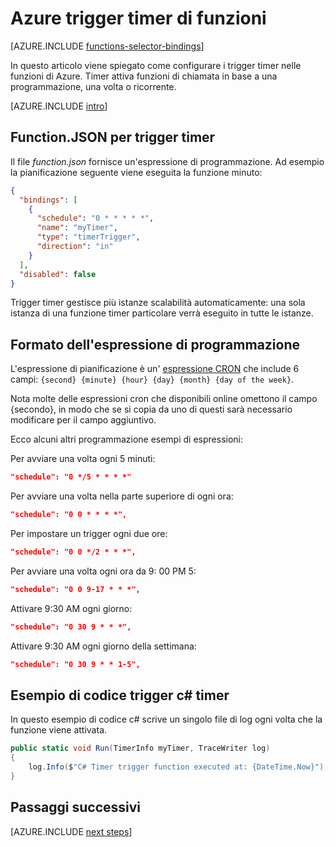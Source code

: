 <properties
    pageTitle="Trigger di timer funzioni Azure | Microsoft Azure"
    description="Informazioni su come utilizzare trigger timer nelle funzioni di Azure."
    services="functions"
    documentationCenter="na"
    authors="christopheranderson"
    manager="erikre"
    editor=""
    tags=""
    keywords="funzioni di Azure, funzioni, elaborazione di eventi, calcolo dinamico, architettura senza server"/>

<tags
    ms.service="functions"
    ms.devlang="multiple"
    ms.topic="reference"
    ms.tgt_pltfrm="multiple"
    ms.workload="na"
    ms.date="08/22/2016"
    ms.author="chrande; glenga"/>

# <a name="azure-functions-timer-trigger"></a>Azure trigger timer di funzioni

[AZURE.INCLUDE [functions-selector-bindings](../../includes/functions-selector-bindings.md)]

In questo articolo viene spiegato come configurare i trigger timer nelle funzioni di Azure. Timer attiva funzioni di chiamata in base a una programmazione, una volta o ricorrente.  

[AZURE.INCLUDE [intro](../../includes/functions-bindings-intro.md)] 

## <a name="functionjson-for-timer-trigger"></a>Function.JSON per trigger timer

Il file *function.json* fornisce un'espressione di programmazione. Ad esempio la pianificazione seguente viene eseguita la funzione minuto:

```json
{
  "bindings": [
    {
      "schedule": "0 * * * * *",
      "name": "myTimer",
      "type": "timerTrigger",
      "direction": "in"
    }
  ],
  "disabled": false
}
```

Trigger timer gestisce più istanze scalabilità automaticamente: una sola istanza di una funzione timer particolare verrà eseguito in tutte le istanze.

## <a name="format-of-schedule-expression"></a>Formato dell'espressione di programmazione

L'espressione di pianificazione è un' [espressione CRON](http://en.wikipedia.org/wiki/Cron#CRON_expression) che include 6 campi: `{second} {minute} {hour} {day} {month} {day of the week}`. 

Nota molte delle espressioni cron che disponibili online omettono il campo {secondo}, in modo che se si copia da uno di questi sarà necessario modificare per il campo aggiuntivo. 

Ecco alcuni altri programmazione esempi di espressioni:

Per avviare una volta ogni 5 minuti:

```json
"schedule": "0 */5 * * * *"
```

Per avviare una volta nella parte superiore di ogni ora:

```json
"schedule": "0 0 * * * *",
```

Per impostare un trigger ogni due ore:

```json
"schedule": "0 0 */2 * * *",
```

Per avviare una volta ogni ora da 9: 00 PM 5:

```json
"schedule": "0 0 9-17 * * *",
```

Attivare 9:30 AM ogni giorno:

```json
"schedule": "0 30 9 * * *",
```

Attivare 9:30 AM ogni giorno della settimana:

```json
"schedule": "0 30 9 * * 1-5",
```

## <a name="timer-trigger-c-code-example"></a>Esempio di codice trigger c# timer

In questo esempio di codice c# scrive un singolo file di log ogni volta che la funzione viene attivata.

```csharp
public static void Run(TimerInfo myTimer, TraceWriter log)
{
    log.Info($"C# Timer trigger function executed at: {DateTime.Now}");    
}
```

## <a name="next-steps"></a>Passaggi successivi

[AZURE.INCLUDE [next steps](../../includes/functions-bindings-next-steps.md)] 
